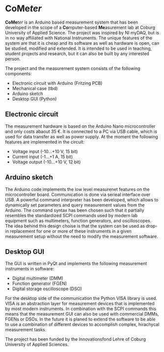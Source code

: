 # **CoMe**_ter_

**CoMe**_ter_ is an Arduino based measurement system that has been developed in the scope of a **Co**mputer-based **Me**asurement lab at Coburg University of Applied Science. The project was inspired by NI myDAQ, but is in no way affiliated with National Instruments. The unique features of the system are that it is cheap and its software as well as hardware is open, can be studied, modified and extended. It is intended to be used in teaching, student projects and research, but it can also be built by any interested person.

The project and the measurement system consists of the following components:
- Electronic circuit with Arduino (Fritzing PCB)
- Mechanical case (tbd)
- Arduino sketch
- Desktop GUI (Python)

## Electronic circuit

The measurement hardware is based on the Arduino Nano microcontroller and only costs abaout 35 €. It is connected to a PC via USB cable, which is used for data transfer as well as power supply. At the moment the following features are implemented in the circuit:
- Voltage input (-10...+10 V, 15 bit)
- Current input (-1...+1 A, 15 bit)
- Voltage output (-10...+10 V, 12 bit)

## Arduino sketch

The Arduino code implements the low level measurenet features on the microcontroller board. Communication is done via serieal interface over USB. A powerful command interpreter has been developed, which allows to dynamically set parameters and query measurement values from the Arduino. The command syntax has been chosen such that it partially resembles the standardized SCPI commands used by modern lab equipment such as multimeters, function generators, and oscilloscopes. The idea behind this design choise is that the system can be used as drop-in replacement for one or more of these instruments in a given measurement setup without the need to modify the measurement software.

## Desktop GUI

The GUI is written in PyQt and implements the following measurement instruments in software:
- Digital multimeter (DMM)
- Function generator (FGEN)
- Digital storage oscilloscope (DSO)

For the desktop side of the communication the Python VISA library is used. VISA is an abstraction layer for measurement devices that is implemented by most modern instruments. In combination with the SCPI commands this means that the measurement GUI can also be used with commercial DMMs, FGENs or DSOs. In the future it is planed to extend the software to be able to use a combination of different devices to accomplish complex, hirachycal measurement tasks.

The project has been funded by the Innovationsfond Lehre of Coburg University of Applied Sciences.
